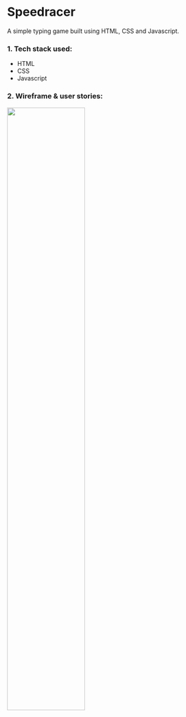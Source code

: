 # Speedracer

A simple typing game built using HTML, CSS and Javascript.

### 1. Tech stack used:

- HTML
- CSS
- Javascript

### 2. Wireframe & user stories:

<img src="https://drive.google.com/uc?export=view&id=1NECp4hvEHDEpF6bnq5xA9G7VY3aCr0aq" width="60%" height="60%">
